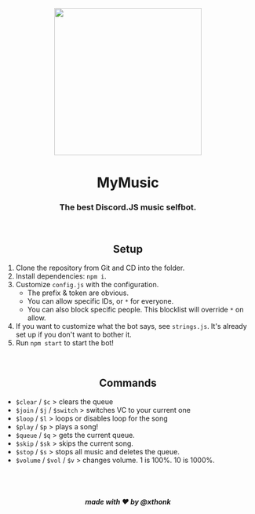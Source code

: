 <div align="center">
    <img src="https://cdn.discordapp.com/avatars/1136787113711509524/d4311f33a752856014e3d63ea0223874.webp?size=1024" width="300">
    <h1>MyMusic</h1>
    <h3>The best Discord.JS music selfbot.</h3>
</div>

<br>
<h2 align="center">Setup</h2>

1. Clone the repository from Git and CD into the folder.
2. Install dependencies: `npm i`.
3. Customize `config.js` with the configuration.
   - The prefix & token are obvious.
   - You can allow specific IDs, or `*` for everyone.
   - You can also block specific people. This blocklist will override `*` on allow.
4. If you want to customize what the bot says, see `strings.js`. It's already set up if you don't want to bother it.
5. Run `npm start` to start the bot!

<br>
<h2 align="center">Commands</h2>

- `$clear` / `$c` > clears the queue
- `$join` / `$j` / `$switch` > switches VC to your current one
- `$loop` / `$l` > loops or disables loop for the song
- `$play` / `$p` > plays a song!
- `$queue` / `$q` > gets the current queue.
- `$skip` / `$sk` > skips the current song.
- `$stop` / `$s` > stops all music and deletes the queue.
- `$volume` / `$vol` / `$v` > changes volume. 1 is 100%. 10 is 1000%.

<br>
<br>
<h5 align="center">made with ❤️ by @xthonk</h5>
